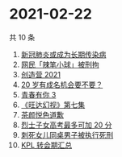 # 2021-02-22

共 10 条

<!-- BEGIN ZHIHUSEARCH -->
<!-- 最后更新时间 Mon Feb 22 2021 08:21:38 GMT+0800 (CST) -->
1. [新冠肺炎或成为长期传染病](https://www.zhihu.com/search?q=新冠肺炎)
1. [网民「辣笔小球」被刑拘](https://www.zhihu.com/search?q=辣笔小球)
1. [创造营 2021](https://www.zhihu.com/search?q=创造营2021)
1. [20 岁有成名机会要不要？](https://www.zhihu.com/search?q=奇葩说)
1. [青春有你 3](https://www.zhihu.com/search?q=青春有你3)
1. [《旺达幻视》第七集](https://www.zhihu.com/search?q=旺达幻视)
1. [茶颜悦色道歉](https://www.zhihu.com/search?q=茶颜悦色道歉)
1. [烈士子女高考最多可加 20 分](https://www.zhihu.com/search?q=高考加分)
1. [刺死女儿同桌男子被执行死刑](https://www.zhihu.com/search?q=刺死女儿同桌)
1. [KPL 转会期汇总](https://www.zhihu.com/search?q=kpl)
<!-- END ZHIHUSEARCH -->
